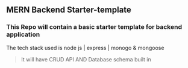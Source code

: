 ## MERN Backend Starter-template

### This Repo will contain a basic starter template for backend application 

The tech stack used is node js | express | monogo & mongoose 
>It will have CRUD API AND Database schema built in 